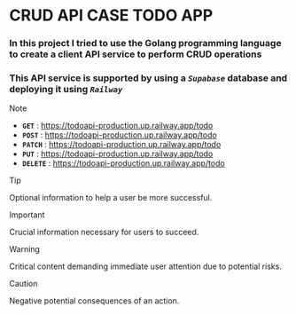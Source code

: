 # CRUD API CASE TODO APP
### In this project I tried to use the Golang programming language to create a client API service to perform CRUD operations
### This API service is supported by using a **_`Supabase`_** database and deploying it using **_`Railway`_**

> [!NOTE]
> + **`GET`** : https://todoapi-production.up.railway.app/todo
> + **`POST`** : https://todoapi-production.up.railway.app/todo
> + **`PATCH`** : https://todoapi-production.up.railway.app/todo
> + **`PUT`** : https://todoapi-production.up.railway.app/todo
> + **`DELETE`** : https://todoapi-production.up.railway.app/todo



> [!TIP]
> Optional information to help a user be more successful.

> [!IMPORTANT]
> Crucial information necessary for users to succeed.

> [!WARNING]
> Critical content demanding immediate user attention due to potential risks.

> [!CAUTION]
> Negative potential consequences of an action.



